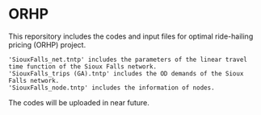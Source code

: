 # ORHP
This reporsitory includes the codes and input files for optimal ride-hailing pricing (ORHP) project.

    'SiouxFalls_net.tntp' includes the parameters of the linear travel time function of the Sioux Falls network.
    'SiouxFalls_trips (GA).tntp' includes the OD demands of the Sioux Falls network.
    'SiouxFalls_node.tntp' includes the information of nodes.

The codes will be uploaded in near future.
